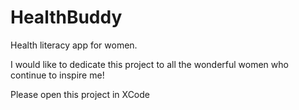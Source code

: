 # HealthBuddy
Health literacy app for women.

I would like to dedicate this project to all the wonderful women who continue to inspire me!

Please open this project in XCode
